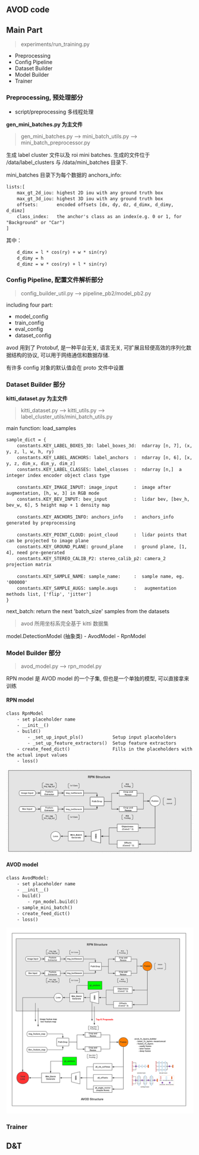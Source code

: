 ## AVOD code

## Main Part

> experiments/run_training.py

- Preprocessing
- Config Pipeline
- Dataset Builder
- Model Builder
- Trainer

### Preprocessing, 预处理部分

- script/preprocessing  多线程处理

**gen_mini_batches.py 为主文件**

> gen_mini_batches.py --> mini_batch_utils.py --> mini_batch_preprocessor.py

生成 label cluster 文件以及 roi mini batches.
生成的文件位于 /data/label_clusters 与 /data/mini_batches 目录下.

mini_batches 目录下为每个数据的 anchors_info:
```
lists:[
    max_gt_2d_iou: highest 2D iou with any ground truth box
    max_gt_3d_iou: highest 3D iou with any ground truth box
    offsets:       encoded offsets [dx, dy, dz, d_dimx, d_dimy, d_dimz]
    class_index:   the anchor's class as an index(e.g. 0 or 1, for "Background" or "Car")
]
```

其中：
```
    d_dimx = l * cos(ry) + w * sin(ry)
    d_dimy = h
    d_dimz = w * cos(ry) + l * sin(ry)
```

### Config Pipeline, 配置文件解析部分

> config_builder_util.py --> pipeline_pb2/model_pb2.py

including four part: 

- model_config
- train_config
- eval_config
- dataset_config

avod 用到了 Protobuf, 是一种平台无关, 语言无关, 可扩展且轻便高效的序列化数据结构的协议, 可以用于网络通信和数据存储.

有许多 config 对象的默认值会在 proto 文件中设置
    

### Dataset Builder 部分

**kitti_dataset.py 为主文件**

> kitti_dataset.py --> kitti_utils.py --> label_cluster_utils/mini_batch_utils.py

main function: load_samples

```
sample_dict = {
    constants.KEY_LABEL_BOXES_3D: label_boxes_3d:  ndarray [n, 7], (x, y, z, l, w, h, ry)
    constants.KEY_LABEL_ANCHORS: label_anchors  :  ndarray [n, 6], [x, y, z, dim_x, dim_y, dim_z]
    constants.KEY_LABEL_CLASSES: label_classes  :  ndarray [n,]  a integer index encoder object class type

    constants.KEY_IMAGE_INPUT: image_input      :  image after augmentation, [h, w, 3] in RGB mode
    constants.KEY_BEV_INPUT: bev_input          :  lidar bev, [bev_h, bev_w, 6], 5 height map + 1 density map

    constants.KEY_ANCHORS_INFO: anchors_info    :  anchors_info generated by preprocessing

    constants.KEY_POINT_CLOUD: point_cloud      :  lidar points that can be projected to image plane
    constants.KEY_GROUND_PLANE: ground_plane    :  ground plane, [1, 4], need pre-generated
    constants.KEY_STEREO_CALIB_P2: stereo_calib_p2: camera_2 projection matrix

    constants.KEY_SAMPLE_NAME: sample_name:     :  sample name, eg. '000000'
    constants.KEY_SAMPLE_AUGS: sample.augs      :   augmentation methods list, ['flip', 'jitter']
}
```

next_batch: return the next 'batch_size' samples from the datasets

> avod 所用坐标系完全基于 kitti 数据集

model.DetectionModel (抽象类)
    - AvodModel
    - RpnModel

### Model Builder 部分

> avod_model.py --> rpn_model.py

RPN model 是 AVOD model 的一个子集, 但也是一个单独的模型, 可以直接拿来训练



#### RPN model
```
class RpnModel
    - set placeholder name
    - __init__()
    - build()
        - _set_up_input_pls()           Setup input placeholders
        - _set_up_feature_extractors()  Setup feature extractors
    - create_feed_dict()                Fills in the placeholders with the actual input values
    - loss()
```


![rpn_model](rpn.png)

#### AVOD model

```
class AvodModel:
    - set placeholder name
    - __init__()
    - build()
        - rpn_model.build()
    - sample_mini_batch()
    - create_feed_dict()
    - loss()
```

![avod_model](./AVOD_code.png)

### Trainer

## D&T

